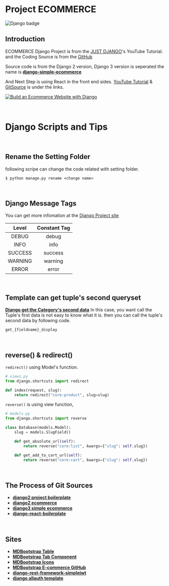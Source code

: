 # Project ECOMMERCE

![Django badge](https://img.shields.io/badge/Django-3.1-blue.svg)

## Introduction

ECOMMERCE Django Project is from the [JUST DJANGO](https://www.youtube.com/playlist?list=PLLRM7ROnmA9F2vBXypzzplFjcHUaKWWP5)'s YouTube Tutorial. and the Coding Source is from the [GitHub](https://github.com/justdjango/django-ecommerce)

Source code is from the Django 2 version, Django 3 version is seperated the name is **[django-simple-ecommerce](https://github.com/justdjango/django-simple-ecommerce)**

And Next Step is using React in the front end sides. [YouTube Tutorial](https://www.youtube.com/playlist?list=PLLRM7ROnmA9Hp8j_1NRCK6pNVFfSf4G7a) & [GitSource](https://github.com/justdjango/django-react-ecommerce) is under the links.

[![Build an Ecommerce Website with Django](https://i.ytimg.com/vi/z4USlooVXG0/hqdefault.jpg?sqp=-oaymwEXCNACELwBSFryq4qpAwkIARUAAIhCGAE=&rs=AOn4CLA8QhBJLQ2nI0omuhdYdfUR9QjPTg)](https://www.youtube.com/playlist?list=PLLRM7ROnmA9F2vBXypzzplFjcHUaKWWP5)

<br/>

# **Django Scripts and Tips**

<br/>

## Rename the Setting Folder

following scripe can change the code related with setting folder.

`$ python manage.py rename <change name>`

<br/>

## Django Message Tags

You can get more infomation at the [Django Project site](https://docs.djangoproject.com/en/3.1/ref/contrib/messages/)

|  Level  | Constant Tag |
| :-----: | :----------: |
|  DEBUG  |    debug     |
|  INFO   |     info     |
| SUCCESS |   success    |
| WARNING |   warning    |
|  ERROR  |    error     |

<br/>

## Template can get tuple's second queryset

**[Django get the Category's second data](https://ssungkang.tistory.com/entry/Django-ChoiceField-%EC%82%AC%EC%9A%A9%ED%95%98%EA%B8%B0)** In this case, you want call the Tuple's first data is not easy to know what it is. then you can call the tuple's second data by following code.

`get_{fieldname}_display`

<br/>

## reverse() & redirect()

`redirect()` using Model's function.

```python
# views.py
from django.shortcuts import redirect

def index(request, slug):
    return redirect("core:product", slug=slug)
```

`reverse()` is using view function,

```python
# models.py
from django.shortcuts import reverse

class Database(models.Model):
    slug = models.SlugField()

    def get_absolute_url(self):
        return reverse("core:list", kwargs={"slug": self.slug})

    def get_add_to_cart_url(self):
        return reverse("core:cart", kwargs={"slug": self.slug})
```

<br/>

## The Process of Git Sources

- **[django2 project boilerplate](https://github.com/justdjango/django_project_boilerplate)**
- **[django2 ecommerce](https://github.com/justdjango/django-ecommerce)**
- **[django3 simple ecommerce](https://github.com/justdjango/django-react-ecommerce)**
- **[django-react-boilerplate](https://github.com/justdjango/django-react-boilerplate)**

<br/>

## Sites

- **[MDBootstrap Table](https://mdbootstrap.com/docs/jquery/tables/basic/)**
- **[MDBootstrap Tab Component](https://mdbootstrap.com/docs/jquery/components/tabs/)**
- **[MDBootstrap Icons](https://mdbootstrap.com/docs/jquery/content/icons-list/)**
- **[MDBootstrap E-commerce GitHub](https://github.com/mdbootstrap/Ecommerce-Template-Bootstrap)**
- **[django-rest-framework-simplejwt](https://github.com/SimpleJWT/django-rest-framework-simplejwt)**
- **[django allauth template](https://github.com/pennersr/django-allauth/tree/master/allauth/templates)**
